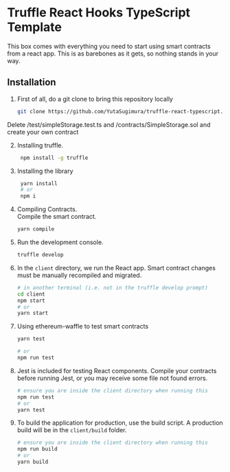 # Truffle React Hooks TypeScript Template

This box comes with everything you need to start using smart contracts from a react app. This is as barebones as it gets, so nothing stands in your way.

## Installation

1. First of all, do a git clone to bring this repository locally
    ```zsh
    git clone https://github.com/YutaSugimura/truffle-react-typescript.git
    ```

Delete /test/simpleStorage.test.ts and /contracts/SimpleStorage.sol and create your own contract

2. Installing truffle.
    ```zsh
     npm install -g truffle
    ```

3. Installing the library
    ```zsh
     yarn install
     # or
     npm i
    ```

4. Compiling Contracts.  
    Compile the smart contract.
    ```zsh
    yarn compile
    ```

5. Run the development console.
    ```javascript
    truffle develop

6. In the `client` directory, we run the React app. Smart contract changes must be manually recompiled and migrated.
    ```zsh
    # in another terminal (i.e. not in the truffle develop prompt)
    cd client
    npm start
    # or
    yarn start
    ```

7. Using ethereum-waffle to test smart contracts
    ```zsh
    yarn test

    # or
    npm run test
    ```

8. Jest is included for testing React components. Compile your contracts before running Jest, or you may receive some file not found errors.
    ```zsh
    # ensure you are inside the client directory when running this
    npm run test
    # or
    yarn test
    ```

9. To build the application for production, use the build script. A production build will be in the `client/build` folder.
    ```zsh
    # ensure you are inside the client directory when running this
    npm run build
    # or
    yarn build
    ```
